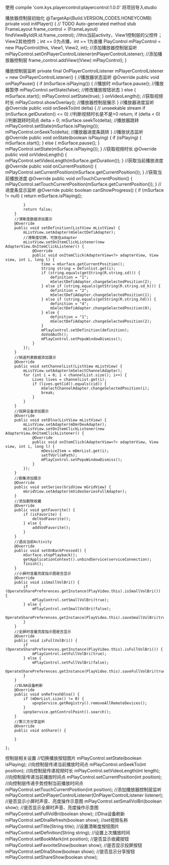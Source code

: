 使用  compile 'com.kys.playercontrol:playercontrol:1.0.0'  将项目导入studio

播放器控制层初始化
    @TargetApi(Build.VERSION_CODES.HONEYCOMB)
    private void initPlayer() {
        // TODO Auto-generated method stub
        FrameLayout frame_control = (FrameLayout) findViewById(R.id.frame_control);
        //this当前activity，View1控制层的父控件；View2其他控件；int == 0为点播，int == 1为直播
        PlayControl mPlayControl = new PlayControl(this, View1, View2, int);
        //添加播放器控制层监听
        mPlayControl.setOnPlayerControlListener(mPlayerControlListener);
        //添加播放器控制层
        frame_control.addView((View) mPlayControl);
    }

播放控制层监听
    private final OnPlayerControlListener mPlayerControlListener = new OnPlayerControlListener() {
        //播放器状态监听
        @Override
        public void onPlayPause() {
            if (mSurface.isPlaying()) {       //播放时
                mSurface.pause();       //播放器暂停
                mPlayControl.setState(false);       //修改播放按钮状态
            } else {
                mSurface.start();
                mPlayControl.setState(true);
            }
            onVideoLength();        //获取视频时长
            mPlayControl.showOverlay();         //播放器控制层展示
        }
        //播放器进度监听
        @Override
        public void onSeekTo(int delta) {
            // unseekable stream
            if (mSurface.getDuration() <= 0)    //判断视频时长是不是>0
                return;
            if (delta < 0)      //判断跳转时间点
                delta = 0;
            mSurface.seekTo(delta);     //播放器跳转
            mPlayControl.setState(mSurface.isPlaying());
            mPlayControl.onSeekTo(delta);       //播放器进度条跳转
        }
        //播放状态监听
        @Override
        public void onState(boolean isPlaying) {
            if (isPlaying) {
                mSurface.start();
            } else {
                mSurface.pause();
            }
            mPlayControl.setState(mSurface.isPlaying());
        }
        //获取视频时长
        @Override
        public void onVideoLength() {
            mPlayControl.setVideoLength(mSurface.getDuration());
        }
        //获取当前播放进度
        @Override
        public void onCurrentPosition() {
            mPlayControl.setCurrentPosition(mSurface.getCurrentPosition());
        }
        //获取当前播放进度
        @Override
        public void onTouchCurrentPosition() {
            mPlayControl.setTouchCurrentPosition(mSurface.getCurrentPosition());
        }
        //进度条显示监听
        @Override
        public boolean canShowProgress() {
            if (mSurface != null) {
                return mSurface.isPlaying();

            }
            return false;
        }
        //清晰度数据添加展示
        @Override
        public void setDefinition(ListView mListView) {
            mListView.setAdapter(mSelectDefiAdapter);
            //清晰度切换，可放在adapter
            mListView.setOnItemClickListener(new AdapterView.OnItemClickListener() {
                @Override
                public void onItemClick(AdapterView<?> adapterView, View view, int i, long l) {
                    time = mSurface.getCurrentPosition();
                    String string = Definlist.get(i);
                    if (string.equals(getString(R.string.sd))) {
                        definition = "1";
                        mSelectDefiAdapter.changeSelectedPosition(2);
                    } else if (string.equals(getString(R.string.sd_h))) {
                        definition = "2";
                        mSelectDefiAdapter.changeSelectedPosition(1);
                    } else if (string.equals(getString(R.string.hd))) {
                        definition = "4";
                        mSelectDefiAdapter.changeSelectedPosition(0);
                    } else {
                        definition = "1";
                        mSelectDefiAdapter.changeSelectedPosition(2);
                    }
                    mPlayControl.setDefinition(definition);
                    doVodAuth();
                    mPlayControl.setPopuWindowDismiss();
                }
            });
        }
        //频道列表数据添加展示
        @Override
        public void setChannelList(ListView mListView) {
            mListView.setAdapter(mSelectChannelAdapter);
            for (int i = 0; i < channelList.size(); i++) {
                Lives lives = channelList.get(i);
                if (lives.getCid().equals(cid)) {
                    mSelectChannelAdapter.changeSelectedPosition(i);
                    break;
                }
            }
        }
        //投屏设备添加展示
        @Override
        public void setDlna(ListView mListView) {
            mListView.setAdapter(mDmrDevAdapter);
            mListView.setOnItemClickListener(new AdapterView.OnItemClickListener() {
                @Override
                public void onItemClick(AdapterView<?> adapterView, View view, int i, long l) {
                    mDeviceItem = mDmrList.get(i);
                    setTVUrl(mPath);
                    mPlayControl.setPopuWindowDismiss();
                }
            });
        }
        //剧集添加展示
        @Override
        public void setSeries(GridView mGridView) {
            mGridView.setAdapter(mVideoSeriesFullAdapter);
        }
        //添加删除收藏
        @Override
        public void getFavorite() {
            if (isFavorite) {
                delVodFavorite();
            } else {
                addVodFavorite();
            }
        }
        //退出当前Activity
        @Override
        public void setOnBackPressed() {
            mSurface.stopPlayback();
            getApplicationContext().unbindService(serviceConnection);
            finish();
        }
        //小屏时音量亮度指示图是否显示
        @Override
        public void isSmallVolBri() {
            if (OperateSharePreferences.getInstance(PlayVideo.this).isSmallVolBri()) {
                mPlayControl.setSmallVolBri(true);
            } else {
                mPlayControl.setSmallVolBri(false);
                OperateSharePreferences.getInstance(PlayVideo.this).saveSmallVolBri(true);
            }
        }
        //全屏时音量亮度指示图是否显示
        @Override
        public void isFullVolBri() {
            if (OperateSharePreferences.getInstance(PlayVideo.this).isFullVolBri()) {
                mPlayControl.setFullVolBri(true);
            } else {
                mPlayControl.setFullVolBri(false);
                OperateSharePreferences.getInstance(PlayVideo.this).saveFullVolBri(true);
            }
        }
        //DLNA设备刷新
        @Override
        public void onRefreshDlna() {
            if (mDmrList.size() != 0) {
                upnpService.getRegistry().removeAllRemoteDevices();
            }
            upnpService.getControlPoint().search();
        }
        //第三方分享监听
        @Override
        public void onShare() {

        }

    };

控制层相关设置
    //切换播放按钮图片
    mPlayControl.setState(boolean isPlaying);
    //向控制层传递当前播放时间点
    mPlayControl.onSeekTo(int position);
    //向控制层传递视频时长
    mPlayControl.setVideoLength(int length);
    //向控制层传递当前播放时间点
    mPlayControl.setCurrentPosition(int position);
    //向控制层传递手势控制当前播放时间点
    mPlayControl.setTouchCurrentPosition(int position);
    //添加播放器控制层监听
    mPlayControl.setOnPlayerControlListener(OnPlayerControlListener listener);
    //是否显示小屏时声音、亮度操作示意图
    mPlayControl.setSmallVolBri(boolean show);
    //是否显示全屏时声音、亮度操作示意图
    mPlayControl.setFullVolBri(boolean show);
    //Dlna设备刷新
    mPlayControl.setDlnaRefresh(boolean show);
    //set视频名称
    mPlayControl.setTitle(String title);
    //设置清晰度按钮图片
    mPlayControl.setDefinition(String string);
    //设置上次播放时间
    mPlayControl.setBookMark(int position);
    //是否显示收藏按钮
    mPlayControl.setFavoriteShow(boolean show);
    //是否显示投屏按钮
    mPlayControl.setDlnaShow(boolean show);
    //是否显示分享按钮
    mPlayControl.setShareShow(boolean show);
